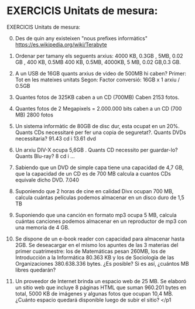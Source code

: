 # EXERCICIS Unitats de mesura:
<p1>EXERCICIS Unitats de mesura:


0) Des de quin any existeixen "nous prefixes informàtics"  https://es.wikipedia.org/wiki/Terabyte 

1) Ordenar per tamany els seguents arxius:  4000 KB, 0.3GB , 5MB, 0.02 GB , 400 KB, 0.5MB
400 KB, 0.5MB, 4000KB, 5 MB, 0.02 GB,0.3 GB.  

2) A un USB de 16GB quants arxius de video de 500MB hi caben? 
 Primer: Tot en les mateixes unitats      Segon: Factor conversió:  16GB  x  1 arxiu / 0.5GB


3) Quantes fotos de 325KB caben a un CD (700MB) 
Caben 2153 fotos.
5) Quantes fotos de 2 Megapixels = 2.000.000 bits caben a un CD (700 MB)
2800 fotos

6) Un sistema informàtic de 80GB de disc dur, esta ocupat en un 20%. 
Quants CDs necessitaré per fer una copia de seguretat?. Quants DVDs necessitaria?
91.43 cd i 13.61 dvd

7) Un arxiu DIV-X ocupa 5,6GB . 
   Quants CD necessito per guardar-lo? Quants Blu-ray?
8 cd i ...

8) Sabiendo que un DVD de simple capa tiene una capacidad de 4,7 GB, que la capacidad de un CD es de 700 MB calcula a cuantos CDs equivale dicho DVD.
7.040

9) Suponiendo que 2 horas de cine en calidad Divx ocupan 700 MB, calcula cuántas películas podemos almacenar en un disco duro de 1,5 TB

10) Suponiendo que una canción en formato mp3 ocupa 5 MB, calcula cuántas canciones podemos almacenar en un reproductor de mp3 con una memoria de 4 GB.

11)  Se dispone de un e-book reader con capacidad para almacenar hasta 2GB.
 Se deseacargar en el mismo los apuntes de las 3 materias del primer cuatrimestre: 
los de Matemáticas pesan 260MB, los de Introducción a la Informática 80.363 KB y los de
Sociología de las Organizaciones 380.638.336 bytes. ¿Es posible? Si es así, ¿cuántos MB
libres quedarán?


12)  Un proveedor de Internet brinda un espacio web de 25 MB. Se elaboró un sitio web que
incluye 8 páginas HTML que suman 960.201 bytes en total, 5000 KB de imágenes y algunas
fotos que ocupan 10,4 MB. ¿Cuánto espacio quedará disponible luego de subir el sitio?
</p1
